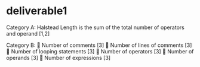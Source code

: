 # deliverable1
Category A:
Halstead Length is the sum of the total number of operators and operand [1,2]

Category B:
 Number of comments [3]
 Number of lines of comments [3]
 Number of looping statements [3]
 Number of operators [3]
 Number of operands [3]
 Number of expressions [3]
